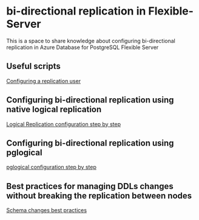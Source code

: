 # bi-directional replication in Flexible-Server
This is a space to share knowledge about configuring bi-directional replication in Azure Database for PostgreSQL Flexible Server

## Useful scripts
[Configuring a replication user](https://github.com/berenguel/bi-directional-replication-in-Flexible-Server/blob/main/configuring_replication_user.sql)

## Configuring bi-directional replication using native logical replication
[Logical Replication configuration step by step](https://github.com/berenguel/bi-directional-replication-in-Flexible-Server/blob/main/config_logical_replication.sql)

## Configuring bi-directional replication using pglogical
[pglogical configuration step by step](https://github.com/berenguel/bi-directional-replication-in-Flexible-Server/blob/main/config_pglogical.sql)

## Best practices for managing DDLs changes without breaking the replication between nodes
[Schema changes best practices](https://github.com/berenguel/bi-directional-replication-in-Flexible-Server/blob/main/Schema_changes_best_practices.md)
